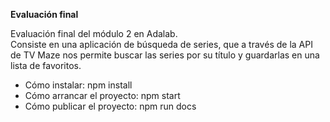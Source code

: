 <strong> Evaluación final </strong> <br>

Evaluación final del módulo 2 en Adalab. <br>
Consiste en una aplicación de búsqueda de series, que a través de la API de TV Maze nos permite buscar las series por su título y guardarlas en una lista de favoritos.

<ul>
<li>Cómo instalar: npm install</li>
<li>Cómo arrancar el proyecto: npm start</li>
<li>Cómo publicar el proyecto: npm run docs</li>
</ul>
